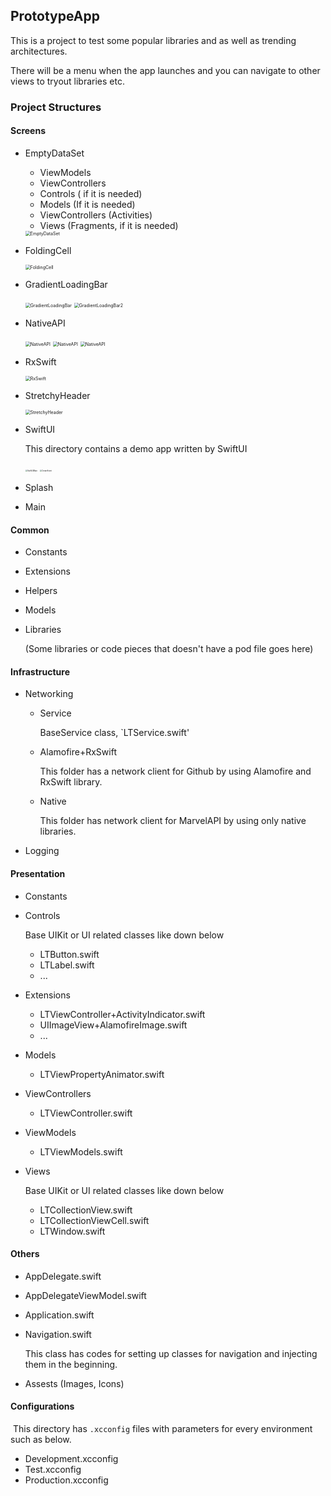 ## PrototypeApp

This is a project to test some popular libraries and as well as trending architectures. 

There will be a menu when the app launches and you can navigate to other views to tryout libraries etc.



### Project Structures

#### Screens

- EmptyDataSet

  - ViewModels 
  - ViewControllers 
  - Controls ( if it is needed)
  - Models (If it is needed)
  - ViewControllers (Activities)
  - Views (Fragments, if it is needed)

  <img src="" alt="EmptyDataSet" style="zoom:50%;" />

- FoldingCell

  <img src="" alt="FoldingCell" style="zoom:50%;" />

- GradientLoadingBar

  <img src="" alt="GradientLoadingBar" style="zoom:50%;" />

  <img src="" alt="GradientLoadingBar2" style="zoom:50%;" />

- NativeAPI

  <img src="" alt="NativeAPI" style="zoom:50%;" />

  <img src="" alt="NativeAPI" style="zoom:50%;" />

  <img src="" alt="NativeAPI" style="zoom:50%;" />

- RxSwift

  <img src="" alt="RxSwift" style="zoom:50%;" />

- StretchyHeader

  <img src="" alt="StretchyHeader" style="zoom:50%;" />

- SwiftUI

  This directory contains a demo app written by SwiftUI

  <img src="https://raw.githubusercontent.com/flyingBear66/LibrariesPrototype/feature/gifs_for_readme/gifs/SwiftUIMainPage.gif" alt="SwiftUIMain" style="zoom:20%;" />

  <img src="https://raw.githubusercontent.com/flyingBear66/LibrariesPrototype/feature/gifs_for_readme/gifs/CreateEvent.gif" alt="CreateEvent" style="zoom:20%;" />

- Splash

- Main

#### Common

- Constants

- Extensions

- Helpers

- Models

- Libraries

  (Some libraries or code pieces that doesn't have a pod file goes here)

#### Infrastructure

- Networking

  - Service

    BaseService class, `LTService.swift'

  - Alamofire+RxSwift

    This folder has a network client for Github by using Alamofire and RxSwift library.

  - Native

    This folder has network client for MarvelAPI by using only native libraries.

- Logging

#### Presentation

- Constants

- Controls
  
  Base UIKit or UI related classes like down below
  
  - LTButton.swift
  - LTLabel.swift
  - ...
  
- Extensions
  - LTViewController+ActivityIndicator.swift
  - UIImageView+AlamofireImage.swift
  - ...
  
- Models
  
  - LTViewPropertyAnimator.swift
  
- ViewControllers 
  
  - LTViewController.swift
  
- ViewModels
  
  - LTViewModels.swift
  
- Views 
  
  Base UIKit or UI related classes like down below
  
  - LTCollectionView.swift
  - LTCollectionViewCell.swift
  - LTWindow.swift

#### Others

* AppDelegate.swift

* AppDelegateViewModel.swift

* Application.swift

* Navigation.swift

  This class has codes for setting up classes for navigation and injecting them in the beginning.

* Assests (Images, Icons)

#### Configurations

​	This directory has `.xcconfig` files with parameters for every environment such as below.

* Development.xcconfig
* Test.xcconfig
* Production.xcconfig
